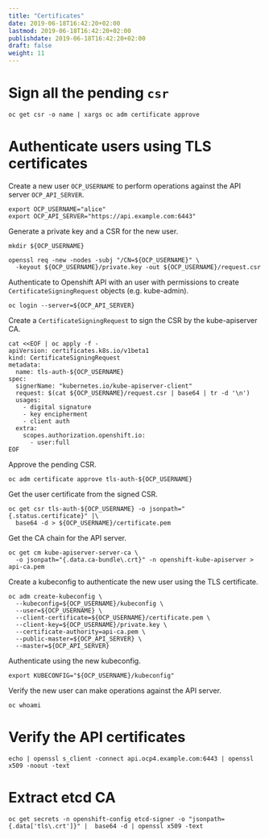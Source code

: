 ```yaml
---
title: "Certificates"
date: 2019-06-18T16:42:20+02:00
lastmod: 2019-06-18T16:42:20+02:00
publishdate: 2019-06-18T16:42:20+02:00
draft: false
weight: 11
---
```


# Sign all the pending `csr`

```
oc get csr -o name | xargs oc adm certificate approve
```

# Authenticate users using TLS certificates

Create a new user `OCP_USERNAME` to perform operations against the API server `OCP_API_SERVER`.

```
export OCP_USERNAME="alice"
export OCP_API_SERVER="https://api.example.com:6443"
```

Generate a private key and a CSR for the new user.

```
mkdir ${OCP_USERNAME}

openssl req -new -nodes -subj "/CN=${OCP_USERNAME}" \
  -keyout ${OCP_USERNAME}/private.key -out ${OCP_USERNAME}/request.csr
```

Authenticate to Openshift API with an user with permissions to create `CertificateSigningRequest` objects (e.g. kube-admin).

```
oc login --server=${OCP_API_SERVER}
```

Create a `CertificateSigningRequest` to sign the CSR by the kube-apiserver CA.

```
cat <<EOF | oc apply -f -
apiVersion: certificates.k8s.io/v1beta1
kind: CertificateSigningRequest
metadata:
  name: tls-auth-${OCP_USERNAME}
spec:
  signerName: "kubernetes.io/kube-apiserver-client"
  request: $(cat ${OCP_USERNAME}/request.csr | base64 | tr -d '\n')
  usages:
    - digital signature
    - key encipherment
    - client auth
  extra:
    scopes.authorization.openshift.io:
      - user:full
EOF
```

Approve the pending CSR.

```
oc adm certificate approve tls-auth-${OCP_USERNAME}
```

Get the user certificate from the signed CSR.

```
oc get csr tls-auth-${OCP_USERNAME} -o jsonpath="{.status.certificate}" |\
  base64 -d > ${OCP_USERNAME}/certificate.pem
```

Get the CA chain for the API server.

```
oc get cm kube-apiserver-server-ca \
  -o jsonpath="{.data.ca-bundle\.crt}" -n openshift-kube-apiserver > api-ca.pem
```

Create a kubeconfig to authenticate the new user using the TLS certificate.

```
oc adm create-kubeconfig \
  --kubeconfig=${OCP_USERNAME}/kubeconfig \
  --user=${OCP_USERNAME} \
  --client-certificate=${OCP_USERNAME}/certificate.pem \
  --client-key=${OCP_USERNAME}/private.key \
  --certificate-authority=api-ca.pem \
  --public-master=${OCP_API_SERVER} \
  --master=${OCP_API_SERVER}
```

Authenticate using the new kubeconfig.

```
export KUBECONFIG="${OCP_USERNAME}/kubeconfig"
```

Verify the new user can make operations against the API server.

```
oc whoami
```

# Verify the API certificates

```
echo | openssl s_client -connect api.ocp4.example.com:6443 | openssl x509 -noout -text
```

# Extract etcd CA

```
oc get secrets -n openshift-config etcd-signer -o "jsonpath={.data['tls\.crt']}" |  base64 -d | openssl x509 -text
```
